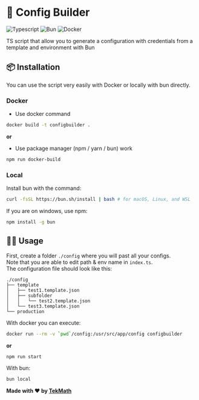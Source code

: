 # 🔧 Config Builder
![Typescript](https://img.shields.io/badge/TypeScript-007ACC?logo=typescript&logoColor=white)
![Bun](https://img.shields.io/badge/Bun-%23000000.svg?logo=bun&logoColor=white)
![Docker](https://img.shields.io/badge/docker-%230db7ed.svg?logo=docker&logoColor=white)

TS script that allow you to generate a configuration with credentials from a template and environment with Bun

## 📦 Installation
You can use the script very easily with Docker or locally with bun directly.

### Docker
- Use docker command
```bash
docker build -t configbuilder .
```
**or**
- Use package manager (npm / yarn / bun) work
```bash
npm run docker-build
```

### Local
Install bun with the command:
```bash
curl -fsSL https://bun.sh/install | bash # for macOS, Linux, and WSL
```
If you are on windows, use npm:
```bash
npm install -g bun
```

## 👨‍💻 Usage
First, create a folder `./config` where you will past all your configs.\
Note that you are able to edit path & env name in `index.ts`.\
The configuration file should look like this:
```
./config
├── template
│   ├── test1.template.json
│   ├── subfolder
│   │   └── test2.template.json
│   └── test3.template.json
└── production
```

With docker you can execute:
```bash
docker run --rm -v `pwd`/config:/usr/src/app/config configbuilder
```
**or**
```bash
npm run start
```

With bun:
```bash
bun local
```

**Made with ❤️ by [TekMath](https://github.com/TekMath)**
